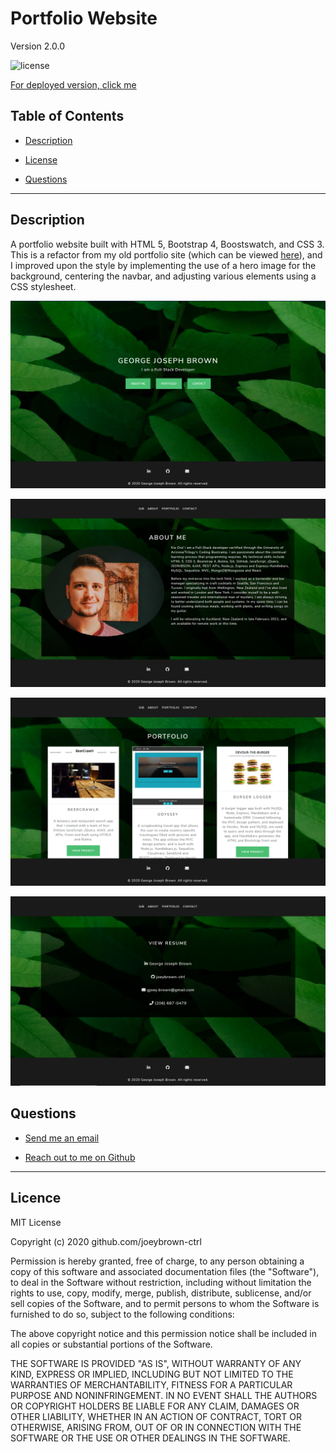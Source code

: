 # Portfolio Website

Version 2.0.0

![license](https://img.shields.io/badge/License-MIT-blue.svg)

[For deployed version, click me](https://joeybrown-ctrl.github.io/gjb-portfolio/)

  ## Table of Contents

  
* [Description](#description)
  
* [License](#license) 
  
* [Questions](#questions)

  
<hr>

  ## Description 
A portfolio website built with HTML 5, Bootstrap 4, Boostswatch, and CSS 3. This is a refactor from my old portfolio site (which can be viewed [here](https://joeybrown-ctrl.github.io/)), and I improved upon the style by implementing the use of a hero image for the background, centering the navbar, and adjusting various elements using a CSS stylesheet. 

![Landing page](https://raw.githubusercontent.com/joeybrown-ctrl/gjb-portfolio/main/images/indexPage.png)

![About page](https://github.com/joeybrown-ctrl/gjb-portfolio/blob/main/images/aboutPage.png)

![Portfolio page](https://raw.githubusercontent.com/joeybrown-ctrl/gjb-portfolio/main/images/pfolioPage.png)

![Contact page](https://raw.githubusercontent.com/joeybrown-ctrl/gjb-portfolio/main/images/contactPage.png)

  ## Questions 
  
* [Send me an email](mailto:gjoey.brown@gmail.com)
  
* [Reach out to me on Github](https://github.com/joeybrown-ctrl)

<hr>

  ## Licence 
MIT License

Copyright (c) 2020 github.com/joeybrown-ctrl

Permission is hereby granted, free of charge, to any person obtaining a copy
of this software and associated documentation files (the "Software"), to deal
in the Software without restriction, including without limitation the rights
to use, copy, modify, merge, publish, distribute, sublicense, and/or sell
copies of the Software, and to permit persons to whom the Software is
furnished to do so, subject to the following conditions:

The above copyright notice and this permission notice shall be included in all
copies or substantial portions of the Software.

THE SOFTWARE IS PROVIDED "AS IS", WITHOUT WARRANTY OF ANY KIND, EXPRESS OR
IMPLIED, INCLUDING BUT NOT LIMITED TO THE WARRANTIES OF MERCHANTABILITY,
FITNESS FOR A PARTICULAR PURPOSE AND NONINFRINGEMENT. IN NO EVENT SHALL THE
AUTHORS OR COPYRIGHT HOLDERS BE LIABLE FOR ANY CLAIM, DAMAGES OR OTHER
LIABILITY, WHETHER IN AN ACTION OF CONTRACT, TORT OR OTHERWISE, ARISING FROM,
OUT OF OR IN CONNECTION WITH THE SOFTWARE OR THE USE OR OTHER DEALINGS IN THE
SOFTWARE.